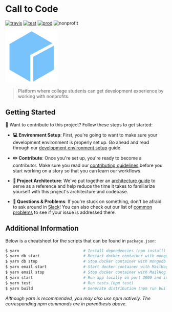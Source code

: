 # Call to Code

[![travis][travis]][travis-url]
[![test][test]][test-url]
[![prod][prod]][prod-url]
![nonprofit][nonprofit]

![logo][logo]

> Platform where college students can get development experience by working with nonprofits.

## Getting Started

:wave: Want to contribute to this project? Follow these steps to get started:

- **:computer: Environment Setup**: First, you're going to want to make sure your development environment is properly set up. Go ahead and read through our [development environment setup](docs/DEVELOPER.md) guide.

- **:pencil2: Contribute**: Once you're set up, you're ready to become a contributor. Make sure you read our [contributing guidelines](docs/CONTRIBUTING.md) before you start working on a story so that you can learn our workflows.

- **:european_castle: Project Architecture**: We've put together an [architecture guide](docs/ARCHITECTURE.md) to serve as a reference and help reduce the time it takes to familiarize yourself with this project's architecture and codebase.

- **:raising_hand: Questions & Problems**: If you're stuck on something, don't be afraid to ask around in [Slack](http://join-our-slack.code4socialgood.org/)! You can also check out our list of [common problems](docs/PROBLEMS.md) to see if your issue is addressed there.

## Additional Information

Below is a cheatsheet for the scripts that can be found in `package.json`:

```bash
$ yarn                            # Install dependencies (npm install)
$ yarn db start                   # Restart docker container with mongodb and add seed data (npm run db -- start)
$ yarn db stop                    # Stop docker container with mongodb (npm run db -- stop)
$ yarn email start                # Start docker container with MailHog, if it's not already running (npm run email -- start)
$ yarn email stop                 # Stop docker container with MailHog (npm run email -- stop)
$ yarn start                      # Run app locally on port 3000 and in watch mode on port 3001 via https (npm start)
$ yarn test                       # Run tests (npm test)
$ yarn build                      # Generate distribution (npm run build)
```

*Although yarn is recommended, you may also use npm natively. The corresponding npm commands are in parenthesis above.*

[travis]: https://travis-ci.org/CodeForSocialGood/calltocode.org.svg
[travis-url]: https://travis-ci.org/CodeForSocialGood/calltocode.org

[test]: https://img.shields.io/badge/test-test.calltocode.org-orange.svg
[test-url]: https://test.calltocode.org

[prod]: https://img.shields.io/badge/prod-calltocode.org-orange.svg
[prod-url]: https://calltocode.org

[nonprofit]: https://img.shields.io/badge/project-nonprofit-ff69b4.svg

[logo]: /docs/media/logo.png
